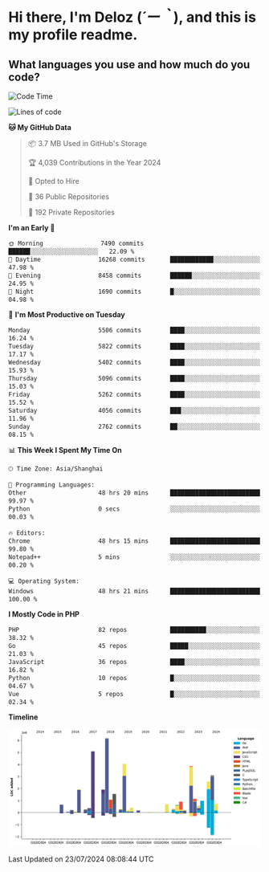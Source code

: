 # **Hi there, I'm Deloz (*´ー｀*), and this is my profile readme.**

## **What languages you use and how much do you code?**

<!--START_SECTION:waka-->
![Code Time](http://img.shields.io/badge/Code%20Time-4%2C474%20hrs%2020%20mins-blue)

![Lines of code](https://img.shields.io/badge/From%20Hello%20World%20I%27ve%20Written-40.0%20million%20lines%20of%20code-blue)

**🐱 My GitHub Data** 

> 📦 3.7 MB Used in GitHub's Storage 
 > 
> 🏆 4,039 Contributions in the Year 2024
 > 
> 💼 Opted to Hire
 > 
> 📜 36 Public Repositories 
 > 
> 🔑 192 Private Repositories 
 > 
**I'm an Early 🐤** 

```text
🌞 Morning                7490 commits        ██████░░░░░░░░░░░░░░░░░░░   22.09 % 
🌆 Daytime                16268 commits       ████████████░░░░░░░░░░░░░   47.98 % 
🌃 Evening                8458 commits        ██████░░░░░░░░░░░░░░░░░░░   24.95 % 
🌙 Night                  1690 commits        █░░░░░░░░░░░░░░░░░░░░░░░░   04.98 % 
```
📅 **I'm Most Productive on Tuesday** 

```text
Monday                   5506 commits        ████░░░░░░░░░░░░░░░░░░░░░   16.24 % 
Tuesday                  5822 commits        ████░░░░░░░░░░░░░░░░░░░░░   17.17 % 
Wednesday                5402 commits        ████░░░░░░░░░░░░░░░░░░░░░   15.93 % 
Thursday                 5096 commits        ████░░░░░░░░░░░░░░░░░░░░░   15.03 % 
Friday                   5262 commits        ████░░░░░░░░░░░░░░░░░░░░░   15.52 % 
Saturday                 4056 commits        ███░░░░░░░░░░░░░░░░░░░░░░   11.96 % 
Sunday                   2762 commits        ██░░░░░░░░░░░░░░░░░░░░░░░   08.15 % 
```


📊 **This Week I Spent My Time On** 

```text
🕑︎ Time Zone: Asia/Shanghai

💬 Programming Languages: 
Other                    48 hrs 20 mins      █████████████████████████   99.97 % 
Python                   0 secs              ░░░░░░░░░░░░░░░░░░░░░░░░░   00.03 % 

🔥 Editors: 
Chrome                   48 hrs 15 mins      █████████████████████████   99.80 % 
Notepad++                5 mins              ░░░░░░░░░░░░░░░░░░░░░░░░░   00.20 % 

💻 Operating System: 
Windows                  48 hrs 21 mins      █████████████████████████   100.00 % 
```

**I Mostly Code in PHP** 

```text
PHP                      82 repos            ██████████░░░░░░░░░░░░░░░   38.32 % 
Go                       45 repos            █████░░░░░░░░░░░░░░░░░░░░   21.03 % 
JavaScript               36 repos            ████░░░░░░░░░░░░░░░░░░░░░   16.82 % 
Python                   10 repos            █░░░░░░░░░░░░░░░░░░░░░░░░   04.67 % 
Vue                      5 repos             █░░░░░░░░░░░░░░░░░░░░░░░░   02.34 % 
```



**Timeline**

![Lines of Code chart](https://raw.githubusercontent.com/deloz/deloz/main/assets/bar_graph.png)


 Last Updated on 23/07/2024 08:08:44 UTC
<!--END_SECTION:waka-->
